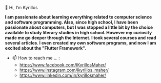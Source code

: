 
👋 Hi, I’m Kyrillos


**I am passionate about learning everything related to computer science and software programming. Also, since high school, I have been passionate about computers, but I was stopped a little bit by the choice available to study literary studies in high school. However my curiosity made me go deeper through the Internet. I took several courses and read several articles. I even created my own software programs, and now I am excited about the "Flutter Framework".**




- 📫 How to reach me ... :
     * https://www.facebook.com/IKyrillosMaher/
     * https://www.instagram.com/lkyrillos_maher/
     * https://www.linkedin.com/in/kyrillosmaher/

<!---
Ikyrillos/Ikyrillos is a ✨ special ✨ repository because its `README.md` (this file) appears on your GitHub profile.
You can click the Preview link to take a look at your changes.
--->
